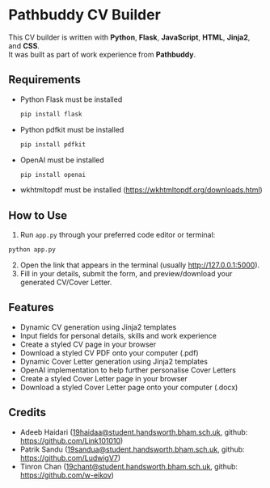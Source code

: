 # Pathbuddy CV Builder

This CV builder is written with **Python**, **Flask**, **JavaScript**, **HTML**, **Jinja2**, and **CSS**.  
It was built as part of work experience from **Pathbuddy**.

## Requirements
* Python Flask must be installed
  ```bash
  pip install flask
  ```
* Python pdfkit must be installed
  ```bash
  pip install pdfkit
  ```
* OpenAI must be installed
  ```bash
  pip install openai
  ```
*  wkhtmltopdf must be installed (https://wkhtmltopdf.org/downloads.html)
## How to Use

1. Run `app.py` through your preferred code editor or terminal:

```bash
python app.py
```
2. Open the link that appears in the terminal (usually http://127.0.0.1:5000).
4. Fill in your details, submit the form, and preview/download your generated CV/Cover Letter.

## Features
* Dynamic CV generation using Jinja2 templates
* Input fields for personal details, skills and work experience
* Create a styled CV page in your browser
* Download a styled CV PDF onto your computer (.pdf)
* Dynamic Cover Letter generation using Jinja2 templates
* OpenAI implementation to help further personalise Cover Letters
* Create a styled Cover Letter page in your browser
* Download a styled Cover Letter page onto your computer (.docx)

## Credits
* Adeeb Haidari (<19haidaa@student.handsworth.bham.sch.uk>, github: https://github.com/Link101010)
* Patrik Sandu (<19sandua@student.handsworth.bham.sch.uk>, github: https://github.com/LudwigV7)
* Tinron Chan (<19chant@student.handsworth.bham.sch.uk>, github: https://github.com/w-eikov)
